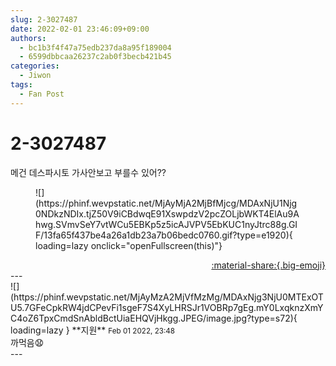 ```yaml
---
slug: 2-3027487
date: 2022-02-01 23:46:09+09:00
authors:
  - bc1b3f4f47a75edb237da8a95f189004
  - 6599dbbcaa26237c2ab0f3becb421b45
categories:
  - Jiwon
tags:
  - Fan Post
---
```


# 2-3027487

<div class="post-container" markdown="1">
<div class="content-container md-sidebar__scrollwrap" markdown="1">

메건 데스파시토 가사안보고 부를수 있어??
<figure markdown="1">
![](https://phinf.wevpstatic.net/MjAyMjA2MjBfMjcg/MDAxNjU1Njg0NDkzNDIx.tjZ50V9iCBdwqE91XswpdzV2pcZOLjbWKT4ElAu9Ahwg.SVmvSeY7vtWCu5EBKp5z5icAJVPV5EbKUC1nyJtrc88g.GIF/13fa65f437be4a26a1db23a7b06bedc0760.gif?type=e1920){ loading=lazy onclick="openFullscreen(this)"}
</figure>


</div>
</div>

<div style="text-align: right;" markdown="1">
<a href="https://weverse.io/fromis9/fanpost/2-3027487" style="text-align: right;">:material-share:{.big-emoji}</a>
</div>
---

<div class="comments-container md-sidebar__scrollwrap" markdown="1">
<div class="comment" markdown="1">
<div class='id-container' markdown="1">
![](https://phinf.wevpstatic.net/MjAyMzA2MjVfMzMg/MDAxNjg3NjU0MTExOTU5.7GFeCpkRW4jdCPevFi1sgeF7S4XyLHRSJr1VOBRp7gEg.mY0LxqknzXmYC4oZ6TpxCmdSnAbldBctUiaEHQVjHkgg.JPEG/image.jpg?type=s72){ loading=lazy }
**<span class="artist">지원</span>** <small>Feb 01 2022, 23:48</small><br>
</div>
<div class='comment-body' markdown="1">
까먹음😧
</div>
</div>
</div>
---
